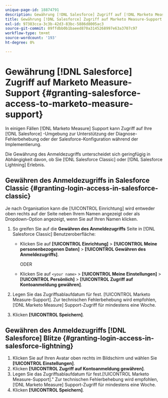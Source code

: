 ```yaml
---
unique-page-id: 18874791
description: Gewährung [!DNL Salesforce] Zugriff auf [!DNL Marketo Measure] Support - [!DNL Marketo Measure] - Produktdokumentation
title: Gewährung [!DNL Salesforce] Zugriff auf Marketo Measure-Support
exl-id: 97383cca-3c3b-42d3-83bc-5886d8005ac3
source-git-commit: 09ffdbb0b1baeed870a3145268997e63a3707c97
workflow-type: tm+mt
source-wordcount: '193'
ht-degree: 0%

---
```


# Gewährung [!DNL Salesforce] Zugriff auf Marketo Measure-Support {#granting-salesforce-access-to-marketo-measure-support}

In einigen Fällen [!DNL Marketo Measure] Support kann Zugriff auf Ihre [!DNL Salesforce] -Umgebung zur Unterstützung der Diagnose-Fehlerbehebung oder der Salesforce-Konfiguration während der Implementierung.

Die Gewährung des Anmeldezugriffs unterscheidet sich geringfügig in Abhängigkeit davon, ob Sie [!DNL Salesforce Classic] oder [!DNL Salesforce Lightning] Erlebnis.

## Gewähren des Anmeldezugriffs in Salesforce Classic {#granting-login-access-in-salesforce-classic}

Je nach Organisation kann die [!UICONTROL Einrichtung] wird entweder oben rechts auf der Seite neben Ihrem Namen angezeigt oder als Dropdown-Option angezeigt, wenn Sie auf Ihren Namen klicken.

1. So greifen Sie auf die **Gewähren des Anmeldezugriffs** Seite in [!DNL Salesforce Classic] Benutzeroberfläche:

   * Klicken Sie auf **[!UICONTROL Einrichtung]** > **[!UICONTROL Meine personenbezogenen Daten]** > **[!UICONTROL Gewähren des Anmeldezugriffs]**.

      ODER

   * Klicken Sie auf `<your name>` > **[!UICONTROL Meine Einstellungen]** > **[!UICONTROL Persönlich]** > **[!UICONTROL Zugriff auf Kontoanmeldung gewähren]**.

1. Legen Sie das Zugriffsablaufdatum für fest. [!UICONTROL Marketo Measure-Support]. Zur technischen Fehlerbehebung wird empfohlen, [!DNL Marketo Measure] Support-Zugriff für mindestens eine Woche.
1. Klicken **[!UICONTROL Speichern]**.

## Gewähren des Anmeldezugriffs [!DNL Salesforce] Blitze {#granting-login-access-in-salesforce-lightning}

1. Klicken Sie auf Ihren Avatar oben rechts im Bildschirm und wählen Sie **[!UICONTROL Einstellungen]**.
1. Klicken **[!UICONTROL Zugriff auf Kontoanmeldung gewähren]**.
1. Legen Sie das Zugriffsablaufdatum für fest.[!UICONTROL Marketo Measure-Support].&quot; Zur technischen Fehlerbehebung wird empfohlen, [!DNL Marketo Measure] Support-Zugriff für mindestens eine Woche.
1. Klicken **[!UICONTROL Speichern]**.

